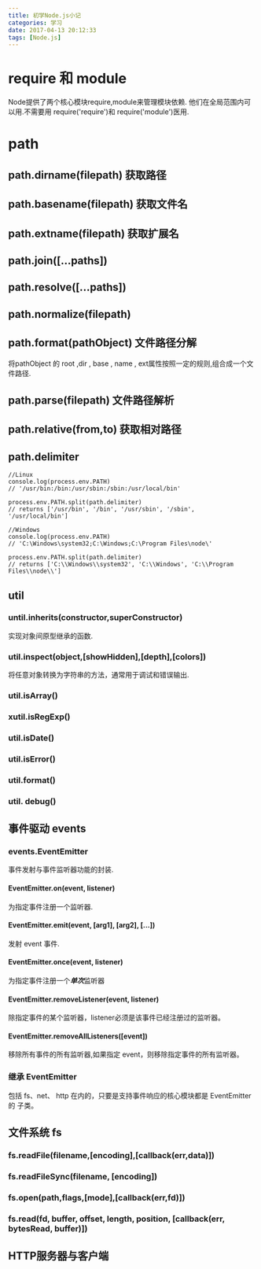 ```yaml
---
title: 初学Node.js小记
categories: 学习
date: 2017-04-13 20:12:33
tags: [Node.js]
---
```


<!--more-->

# require 和 module
Node提供了两个核心模块require,module来管理模块依赖. 他们在全局范围内可以用.不需要用 require('require')和 require('module')医用.

# path

## path.dirname(filepath) 获取路径
## path.basename(filepath) 获取文件名
## path.extname(filepath) 获取扩展名

## path.join([...paths])

## path.resolve([...paths])

## path.normalize(filepath)

## path.format(pathObject) 文件路径分解
将pathObject 的 root ,dir , base , name , ext属性按照一定的规则,组合成一个文件路径.

## path.parse(filepath) 文件路径解析

## path.relative(from,to) 获取相对路径

## path.delimiter
```shell
//Linux
console.log(process.env.PATH)
// '/usr/bin:/bin:/usr/sbin:/sbin:/usr/local/bin'

process.env.PATH.split(path.delimiter)
// returns ['/usr/bin', '/bin', '/usr/sbin', '/sbin', '/usr/local/bin']

//Windows
console.log(process.env.PATH)
// 'C:\Windows\system32;C:\Windows;C:\Program Files\node\'

process.env.PATH.split(path.delimiter)
// returns ['C:\\Windows\\system32', 'C:\\Windows', 'C:\\Program Files\\node\\']
```

## util
### until.inherits(constructor,superConstructor)
实现对象间原型继承的函数.

### util.inspect(object,[showHidden],[depth],[colors])
将任意对象转换为字符串的方法，通常用于调试和错误输出.

### util.isArray()

### xutil.isRegExp()

### util.isDate()

### util.isError()

### util.format()

### util. debug()

## 事件驱动 events
### events.EventEmitter
事件发射与事件监听器功能的封装.

#### EventEmitter.on(event, listener)
为指定事件注册一个监听器.

#### EventEmitter.emit(event, [arg1], [arg2], [...])
发射 event 事件.

#### EventEmitter.once(event, listener)
为指定事件注册一个***单次***监听器

#### EventEmitter.removeListener(event, listener)
 除指定事件的某个监听器，listener必须是该事件已经注册过的监听器。

#### EventEmitter.removeAllListeners([event])
移除所有事件的所有监听器,如果指定 event，则移除指定事件的所有监听器。

### 继承 EventEmitter
包括 fs、net、 http 在内的，只要是支持事件响应的核心模块都是 EventEmitter 的 子类。

## 文件系统 fs
### fs.readFile(filename,[encoding],[callback(err,data)])
### fs.readFileSync(filename, [encoding])
### fs.open(path,flags,[mode],[callback(err,fd)])
### fs.read(fd, buffer, offset, length, position, [callback(err, bytesRead, buffer)])

## HTTP服务器与客户端
